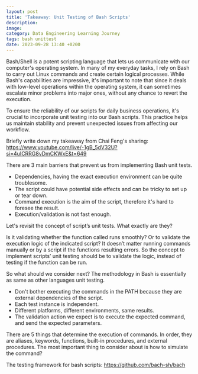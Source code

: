 ```yaml
---
layout: post
title: 'Takeaway: Unit Testing of Bash Scripts'
description: 
image: 
category: Data Engineering Learning Journey
tags: bash unittest
date: 2023-09-28 13:40 +0200
---
```

Bash/Shell is a potent scripting language that lets us communicate with our computer's operating system. In many of my everyday tasks, I rely on Bash to carry out Linux commands and create certain logical processes. While Bash's capabilities are impressive, it's important to note that since it deals with low-level operations within the operating system, it can sometimes escalate minor problems into major ones, without any chance to revert the execution.

To ensure the reliability of our scripts for daily business operations, it's crucial to incorporate unit testing into our Bash scripts. This practice helps us maintain stability and prevent unexpected issues from affecting our workflow.

Briefly write down my takeaway from Chai Feng's sharing: https://www.youtube.com/live/-1gB_5dV32U?si=4uICRRG8vDmCKWxE&t=649



There are 3 main barriers that prevent us from implementing Bash unit tests.
- Dependencies, having the exact execution environment can be quite troublesome.
- The script could have potential side effects and can be tricky to set up or tear down.
- Command execution is the aim of the script, therefore it's hard to foresee the result.
- Execution/validation is not fast enough.

Let's revisit the concept of script’s unit tests. What exactly are they? 

Is it validating whether the function called runs smoothly? Or to validate the execution logic of the indicated script? It doesn’t matter running commands manually or by a script if the functions resulting errors. So the concept to implement scripts’ unit testing should be to validate the logic, instead of testing if the function can be run.

So what should we consider next? The methodology in Bash is essentially as same as other languages unit testing.
- Don't bother executing the commands in the PATH because they are external dependencies of the script.
- Each test instance is independent.
- Different platforms, different environments, same results.
- The validation action we expect is to execute the expected command, and send the expected parameters.

There are 5 things that determine the execution of commands. In order, they are aliases, keywords, functions, built-in procedures, and external procedures. The most important thing to consider about is how to simulate the command?


The testing framework for bash scripts: https://github.com/bach-sh/bach

